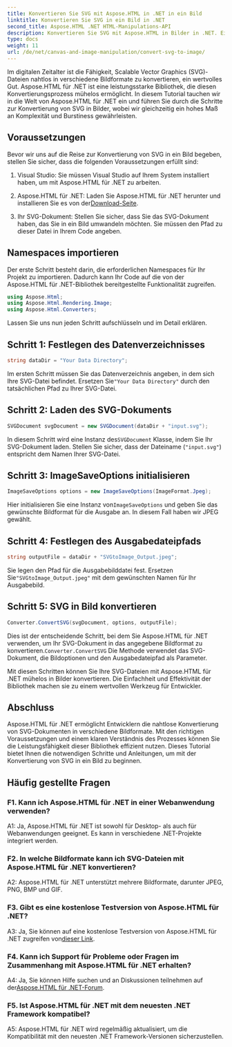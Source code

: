 ```yaml
---
title: Konvertieren Sie SVG mit Aspose.HTML in .NET in ein Bild
linktitle: Konvertieren Sie SVG in ein Bild in .NET
second_title: Aspose.HTML .NET HTML-Manipulations-API
description: Konvertieren Sie SVG mit Aspose.HTML in Bilder in .NET. Ein umfassendes Tutorial für Entwickler. Wandeln Sie SVG-Dokumente ganz einfach in die Formate JPEG, PNG, BMP und GIF um.
type: docs
weight: 11
url: /de/net/canvas-and-image-manipulation/convert-svg-to-image/
---
```


Im digitalen Zeitalter ist die Fähigkeit, Scalable Vector Graphics (SVG)-Dateien nahtlos in verschiedene Bildformate zu konvertieren, ein wertvolles Gut. Aspose.HTML für .NET ist eine leistungsstarke Bibliothek, die diesen Konvertierungsprozess mühelos ermöglicht. In diesem Tutorial tauchen wir in die Welt von Aspose.HTML für .NET ein und führen Sie durch die Schritte zur Konvertierung von SVG in Bilder, wobei wir gleichzeitig ein hohes Maß an Komplexität und Burstiness gewährleisten.

## Voraussetzungen

Bevor wir uns auf die Reise zur Konvertierung von SVG in ein Bild begeben, stellen Sie sicher, dass die folgenden Voraussetzungen erfüllt sind:

1. Visual Studio: Sie müssen Visual Studio auf Ihrem System installiert haben, um mit Aspose.HTML für .NET zu arbeiten.

2.  Aspose.HTML für .NET: Laden Sie Aspose.HTML für .NET herunter und installieren Sie es von der[Download-Seite](https://releases.aspose.com/html/net/).

3. Ihr SVG-Dokument: Stellen Sie sicher, dass Sie das SVG-Dokument haben, das Sie in ein Bild umwandeln möchten. Sie müssen den Pfad zu dieser Datei in Ihrem Code angeben.

## Namespaces importieren


Der erste Schritt besteht darin, die erforderlichen Namespaces für Ihr Projekt zu importieren. Dadurch kann Ihr Code auf die von der Aspose.HTML für .NET-Bibliothek bereitgestellte Funktionalität zugreifen.

```csharp
using Aspose.Html;
using Aspose.Html.Rendering.Image;
using Aspose.Html.Converters;
```

Lassen Sie uns nun jeden Schritt aufschlüsseln und im Detail erklären.

## Schritt 1: Festlegen des Datenverzeichnisses

```csharp
string dataDir = "Your Data Directory";
```

 Im ersten Schritt müssen Sie das Datenverzeichnis angeben, in dem sich Ihre SVG-Datei befindet. Ersetzen Sie`"Your Data Directory"` durch den tatsächlichen Pfad zu Ihrer SVG-Datei.

## Schritt 2: Laden des SVG-Dokuments

```csharp
SVGDocument svgDocument = new SVGDocument(dataDir + "input.svg");
```

 In diesem Schritt wird eine Instanz des`SVGDocument` Klasse, indem Sie Ihr SVG-Dokument laden. Stellen Sie sicher, dass der Dateiname (`"input.svg"`) entspricht dem Namen Ihrer SVG-Datei.

## Schritt 3: ImageSaveOptions initialisieren

```csharp
ImageSaveOptions options = new ImageSaveOptions(ImageFormat.Jpeg);
```

 Hier initialisieren Sie eine Instanz von`ImageSaveOptions` und geben Sie das gewünschte Bildformat für die Ausgabe an. In diesem Fall haben wir JPEG gewählt.

## Schritt 4: Festlegen des Ausgabedateipfads

```csharp
string outputFile = dataDir + "SVGtoImage_Output.jpeg";
```

Sie legen den Pfad für die Ausgabebilddatei fest. Ersetzen Sie`"SVGtoImage_Output.jpeg"` mit dem gewünschten Namen für Ihr Ausgabebild.

## Schritt 5: SVG in Bild konvertieren

```csharp
Converter.ConvertSVG(svgDocument, options, outputFile);
```

 Dies ist der entscheidende Schritt, bei dem Sie Aspose.HTML für .NET verwenden, um Ihr SVG-Dokument in das angegebene Bildformat zu konvertieren.`Converter.ConvertSVG` Die Methode verwendet das SVG-Dokument, die Bildoptionen und den Ausgabedateipfad als Parameter.

Mit diesen Schritten können Sie Ihre SVG-Dateien mit Aspose.HTML für .NET mühelos in Bilder konvertieren. Die Einfachheit und Effektivität der Bibliothek machen sie zu einem wertvollen Werkzeug für Entwickler.

## Abschluss

Aspose.HTML für .NET ermöglicht Entwicklern die nahtlose Konvertierung von SVG-Dokumenten in verschiedene Bildformate. Mit den richtigen Voraussetzungen und einem klaren Verständnis des Prozesses können Sie die Leistungsfähigkeit dieser Bibliothek effizient nutzen. Dieses Tutorial bietet Ihnen die notwendigen Schritte und Anleitungen, um mit der Konvertierung von SVG in ein Bild zu beginnen.

## Häufig gestellte Fragen

### F1. Kann ich Aspose.HTML für .NET in einer Webanwendung verwenden?

A1: Ja, Aspose.HTML für .NET ist sowohl für Desktop- als auch für Webanwendungen geeignet. Es kann in verschiedene .NET-Projekte integriert werden.

### F2. In welche Bildformate kann ich SVG-Dateien mit Aspose.HTML für .NET konvertieren?

A2: Aspose.HTML für .NET unterstützt mehrere Bildformate, darunter JPEG, PNG, BMP und GIF.

### F3. Gibt es eine kostenlose Testversion von Aspose.HTML für .NET?

 A3: Ja, Sie können auf eine kostenlose Testversion von Aspose.HTML für .NET zugreifen von[dieser Link](https://releases.aspose.com/).

### F4. Kann ich Support für Probleme oder Fragen im Zusammenhang mit Aspose.HTML für .NET erhalten?

 A4: Ja, Sie können Hilfe suchen und an Diskussionen teilnehmen auf der[Aspose.HTML für .NET-Forum](https://forum.aspose.com/).

### F5. Ist Aspose.HTML für .NET mit dem neuesten .NET Framework kompatibel?

A5: Aspose.HTML für .NET wird regelmäßig aktualisiert, um die Kompatibilität mit den neuesten .NET Framework-Versionen sicherzustellen.